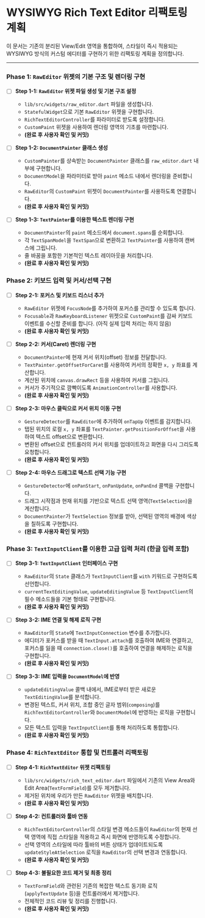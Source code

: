 # WYSIWYG Rich Text Editor 리팩토링 계획

이 문서는 기존의 분리된 View/Edit 영역을 통합하여, 스타일이 즉시 적용되는 WYSIWYG 방식의 커스텀 에디터를 구현하기 위한 리팩토링 계획을 정의합니다.

---

### Phase 1: `RawEditor` 위젯의 기본 구조 및 렌더링 구현

- [ ] **Step 1-1: `RawEditor` 위젯 파일 생성 및 기본 구조 설정**
  - `lib/src/widgets/raw_editor.dart` 파일을 생성합니다.
  - `StatefulWidget`으로 기본 `RawEditor` 위젯을 구현합니다.
  - `RichTextEditorController`를 파라미터로 받도록 설정합니다.
  - `CustomPaint` 위젯을 사용하여 렌더링 영역의 기초를 마련합니다.
  - **(완료 후 사용자 확인 및 커밋)**

- [ ] **Step 1-2: `DocumentPainter` 클래스 생성**
  - `CustomPainter`를 상속받는 `DocumentPainter` 클래스를 `raw_editor.dart` 내부에 구현합니다.
  - `DocumentModel`을 파라미터로 받아 `paint` 메소드 내에서 렌더링을 준비합니다.
  - `RawEditor`의 `CustomPaint` 위젯이 `DocumentPainter`를 사용하도록 연결합니다.
  - **(완료 후 사용자 확인 및 커밋)**

- [ ] **Step 1-3: `TextPainter`를 이용한 텍스트 렌더링 구현**
  - `DocumentPainter`의 `paint` 메소드에서 `document.spans`를 순회합니다.
  - 각 `TextSpanModel`을 `TextSpan`으로 변환하고 `TextPainter`를 사용하여 캔버스에 그립니다.
  - 줄 바꿈을 포함한 기본적인 텍스트 레이아웃을 처리합니다.
  - **(완료 후 사용자 확인 및 커밋)**

### Phase 2: 키보드 입력 및 커서/선택 구현

- [ ] **Step 2-1: 포커스 및 키보드 리스너 추가**
  - `RawEditor` 위젯에 `FocusNode`를 추가하여 포커스를 관리할 수 있도록 합니다.
  - `Focusable`과 `RawKeyboardListener` 위젯으로 `CustomPaint`를 감싸 키보드 이벤트를 수신할 준비를 합니다. (아직 실제 입력 처리는 하지 않음)
  - **(완료 후 사용자 확인 및 커밋)**

- [ ] **Step 2-2: 커서(Caret) 렌더링 구현**
  - `DocumentPainter`에 현재 커서 위치(offset) 정보를 전달합니다.
  - `TextPainter.getOffsetForCaret`를 사용하여 커서의 정확한 `x, y` 좌표를 계산합니다.
  - 계산된 위치에 `canvas.drawRect` 등을 사용하여 커서를 그립니다.
  - 커서가 주기적으로 깜빡이도록 `AnimationController`를 사용합니다.
  - **(완료 후 사용자 확인 및 커밋)**

- [ ] **Step 2-3: 마우스 클릭으로 커서 위치 이동 구현**
  - `GestureDetector`를 `RawEditor`에 추가하여 `onTapUp` 이벤트를 감지합니다.
  - 탭된 위치의 로컬 `x, y` 좌표를 `TextPainter.getPositionForOffset`을 사용하여 텍스트 offset으로 변환합니다.
  - 변환된 offset으로 컨트롤러의 커서 위치를 업데이트하고 화면을 다시 그리도록 요청합니다.
  - **(완료 후 사용자 확인 및 커밋)**

- [ ] **Step 2-4: 마우스 드래그로 텍스트 선택 기능 구현**
  - `GestureDetector`에 `onPanStart`, `onPanUpdate`, `onPanEnd` 콜백을 구현합니다.
  - 드래그 시작점과 현재 위치를 기반으로 텍스트 선택 영역(`TextSelection`)을 계산합니다.
  - `DocumentPainter`가 `TextSelection` 정보를 받아, 선택된 영역의 배경에 색상을 칠하도록 구현합니다.
  - **(완료 후 사용자 확인 및 커밋)**

### Phase 3: `TextInputClient`를 이용한 고급 입력 처리 (한글 입력 포함)

- [ ] **Step 3-1: `TextInputClient` 인터페이스 구현**
  - `RawEditor`의 `State` 클래스가 `TextInputClient`를 `with` 키워드로 구현하도록 선언합니다.
  - `currentTextEditingValue`, `updateEditingValue` 등 `TextInputClient`의 필수 메소드들을 기본 형태로 구현합니다.
  - **(완료 후 사용자 확인 및 커밋)**

- [ ] **Step 3-2: IME 연결 및 해제 로직 구현**
  - `RawEditor`의 `State`에 `TextInputConnection` 변수를 추가합니다.
  - 에디터가 포커스를 받을 때 `TextInput.attach`를 호출하여 IME와 연결하고, 포커스를 잃을 때 `connection.close()`를 호출하여 연결을 해제하는 로직을 구현합니다.
  - **(완료 후 사용자 확인 및 커밋)**

- [ ] **Step 3-3: IME 입력을 `DocumentModel`에 반영**
  - `updateEditingValue` 콜백 내에서, IME로부터 받은 새로운 `TextEditingValue`를 분석합니다.
  - 변경된 텍스트, 커서 위치, 조합 중인 글자 범위(`composing`)를 `RichTextEditorController`와 `DocumentModel`에 반영하는 로직을 구현합니다.
  - 모든 텍스트 입력을 `TextInputClient`를 통해 처리하도록 통합합니다.
  - **(완료 후 사용자 확인 및 커밋)**

### Phase 4: `RichTextEditor` 통합 및 컨트롤러 리팩토링

- [ ] **Step 4-1: `RichTextEditor` 위젯 리팩토링**
  - `lib/src/widgets/rich_text_editor.dart` 파일에서 기존의 View Area와 Edit Area(`TextFormField`)를 모두 제거합니다.
  - 제거된 위치에 우리가 만든 `RawEditor` 위젯을 배치합니다.
  - **(완료 후 사용자 확인 및 커밋)**

- [ ] **Step 4-2: 컨트롤러와 툴바 연동**
  - `RichTextEditorController`의 스타일 변경 메소드들이 `RawEditor`의 현재 선택 영역에 직접 스타일을 적용하고 즉시 화면에 반영하도록 수정합니다.
  - 선택 영역의 스타일에 따라 툴바의 버튼 상태가 업데이트되도록 `updateStyleAtSelection` 로직을 `RawEditor`의 선택 변경과 연동합니다.
  - **(완료 후 사용자 확인 및 커밋)**

- [ ] **Step 4-3: 불필요한 코드 제거 및 최종 정리**
  - `TextFormField`와 관련된 기존의 복잡한 텍스트 동기화 로직 (`applyTextUpdate` 등)을 컨트롤러에서 제거합니다.
  - 전체적인 코드 리뷰 및 정리를 진행합니다.
  - **(완료 후 사용자 확인 및 커밋)** 